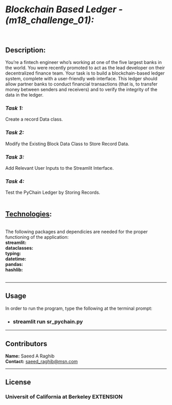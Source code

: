 # *Blockchain Based Ledger - (m18_challenge_01):*<br><br>

## **Description:**<br>
You’re a fintech engineer who’s working at one of the five largest banks in the world. You were recently promoted to act as the lead developer on their decentralized finance team. Your task is to build a blockchain-based ledger system, complete with a user-friendly web interface. This ledger should allow partner banks to conduct financial transactions (that is, to transfer money between senders and receivers) and to verify the integrity of the data in the ledger.
<br>

### ***Task 1:***<br>
Create a record Data class.
<br>
### ***Task 2:***<br>
Modify the Existing Block Data Class to Store Record Data.
<br>
### ***Task 3:***<br>
Add Relevant User Inputs to the Streamlit Interface.
<br>
### ***Task 4:***<br>
Test the PyChain Ledger by Storing Records.
<br>
<br>

## <U>Technologies</U>: 
<br>
The following packages and dependicies are needed for the proper functioning of the application:
<br>
<b>
streamlit:<br>
dataclasses:<br>
typing:<br>
datetime:<br>
pandas:<br>
hashlib:<br>
</b>
<br>

---

## Usage

In order to run the program, type the following at the terminal prompt:
* ### streamlit run sr_pychain.py

---

## Contributors

**Name:** Saeed A Raghib<br>
**Contact:** saeed_raghib@msn.com

---

## License

### Universit of California at Berkeley EXTENSION
